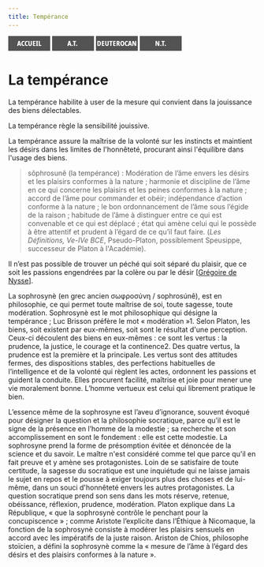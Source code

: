 ```yaml
---
title: Tempérance
---
```

[<img src="/images/accueil.png">](/)
[<img src="/images/ancientestament.png">](/pages/ancientestament.html)
[<img src="/images/deuterocanoniques.png">](/pages/deuterocanoniques.html)
[<img src="/images/nouveautestament.png">](/pages/nouveautestament.html)

# La tempérance <a name="temperance"></a>

La tempérance habilite à user de la mesure qui convient dans la jouissance des biens délectables.

La tempérance règle la sensibilité jouissive.

La tempérance assure la maîtrise de la volonté sur les instincts et maintient les désirs dans les limites de l'honnêteté, procurant ainsi l'équilibre dans l'usage des biens.



>sôphrosunê (la tempérance) : Modération de l’âme envers les désirs et les plaisirs conformes à la nature ; harmonie et discipline de l’âme en ce qui concerne les plaisirs et les peines conformes à la nature ; accord de l’âme pour commander et obéir; indépendance d’action conforme à la nature ; le bon ordonnancement de l’âme sous l’égide de la raison ; habitude de l’âme à distinguer entre ce qui est convenable et ce qui est déplacé ; état qui amène celui qui le possède à être attentif et prudent à l’égard de ce qu’il faut faire. (*Les Définitions, Ve-IVe BCE*, Pseudo-Platon, possiblement Speusippe, successeur de Platon à l'Académie).





Il n’est pas possible de trouver un péché qui soit séparé du plaisir, que ce soit les passions engendrées par la colère ou par le désir [[Grégoire de Nysse](/pages/references/gregoiredenysse.html#genese-3-1-24)].




La sophrosynè (en grec ancien σωφροσύνη / sophrosúnê), est en philosophie, ce qui permet toute maîtrise de soi, toute sagesse, toute modération. Sophrosynè est le mot philosophique qui désigne la tempérance ; Luc Brisson préfère le mot « modération »1. Selon Platon, les biens, soit existent par eux-mêmes, soit sont le résultat d'une perception. Ceux-ci découlent des biens en eux-mêmes : ce sont les vertus : la prudence, la justice, le courage et la continence2. Des quatre vertus, la prudence est la première et la principale. Les vertus sont des attitudes fermes, des dispositions stables, des perfections habituelles de l’intelligence et de la volonté qui règlent les actes, ordonnent les passions et guident la conduite. Elles procurent facilité, maîtrise et joie pour mener une vie moralement bonne. L’homme vertueux est celui qui librement pratique le bien.

L’essence même de la sophrosyne est l’aveu d’ignorance, souvent évoqué pour désigner la question et la philosophie socratique, parce qu’il est le signe de la présence en l’homme de la modestie ; sa recherche et son accomplissement en sont le fondement : elle est cette modestie.
La sophrosyne prend la forme de présomption évitée et dénoncée de la science et du savoir.
Le maître n'est considéré comme tel que parce qu'il en fait preuve et y amène ses protagonistes. Loin de se satisfaire de toute certitude, la sagesse du socratique est une inquiétude qui ne laisse jamais le sujet en repos et le pousse à exiger toujours plus des choses et de lui-même, dans un souci d'honnêteté envers les autres protagonistes. La question socratique prend son sens dans les mots réserve, retenue, obéissance, réflexion, prudence, modération. Platon explique dans La République, « que la sophrosynè contrôle le penchant pour la concupiscence » ; comme Aristote l’explicite dans l’Éthique à Nicomaque, la fonction de la sophrosynè consiste à modérer les plaisirs sensuels en accord avec les impératifs de la juste raison. Ariston de Chios, philosophe stoïcien, a défini la sophrosynè comme la « mesure de l’âme à l’égard des désirs et des plaisirs conformes à la nature ».





